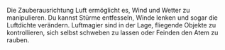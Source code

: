 Die Zauberausrichtung Luft ermöglicht es, Wind und Wetter zu manipulieren. Du kannst Stürme entfesseln, Winde lenken und sogar die Luftdichte verändern. Luftmagier sind in der Lage, fliegende Objekte zu kontrollieren, sich selbst schweben zu lassen oder Feinden den Atem zu rauben.